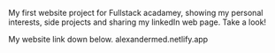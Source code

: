 My first website project for Fullstack acadamey, showing my personal interests, side projects and sharing my linkedIn web page. Take a look!

My website link down below.
alexandermed.netlify.app